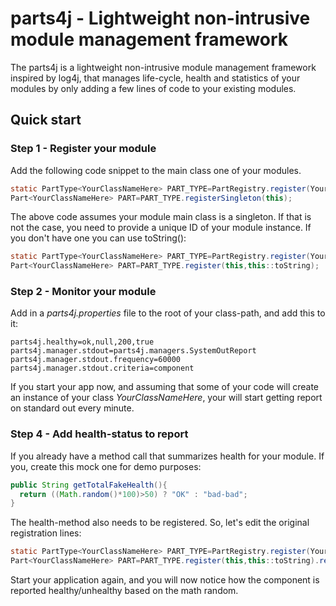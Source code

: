 # parts4j - Lightweight non-intrusive module management framework
The parts4j is a lightweight non-intrusive module management framework inspired by log4j, that manages 
life-cycle, health and statistics of your modules by only adding a few lines of code to your existing modules.

## Quick start
### Step 1 - Register your module
Add the following code snippet to the main class one of your modules. 
```java
static PartType<YourClassNameHere> PART_TYPE=PartRegistry.register(YourClassNameHere.class);
Part<YourClassNameHere> PART=PART_TYPE.registerSingleton(this);
```
The above code assumes your module main class is a singleton. If that is not the case, you need to provide a unique ID of 
your module instance. If you don't have one you can use toString():
```java
static PartType<YourClassNameHere> PART_TYPE=PartRegistry.register(YourClassNameHere.class, "component");
Part<YourClassNameHere> PART=PART_TYPE.register(this,this::toString);
```
### Step 2 - Monitor your module
Add in a _parts4j.properties_ file to the root of your class-path, and add this to it:
```properties
parts4j.healthy=ok,null,200,true
parts4j.manager.stdout=parts4j.managers.SystemOutReport
parts4j.manager.stdout.frequency=60000
parts4j.manager.stdout.criteria=component
```
If you start your app now, and assuming that some of your code will create an instance of your class _YourClassNameHere_, your will 
start getting report on standard out every minute.
### Step 4 - Add health-status to report
If you already have a method call that summarizes health for your module. If you, create this mock one for demo purposes:
```java
public String getTotalFakeHealth(){
  return ((Math.random()*100)>50) ? "OK" : "bad-bad";
}
```
The health-method also needs to be registered. So, let's edit the original registration lines:
```java
static PartType<YourClassNameHere> PART_TYPE=PartRegistry.register(YourClassNameHere.class, "component");
Part<YourClassNameHere> PART=PART_TYPE.register(this,this::toString).registerHealth(this::getTotalFakeHealth);
```
Start your application again, and you will now notice how the component is reported healthy/unhealthy based on the math random.
